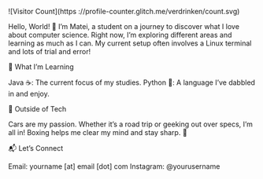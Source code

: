 
![Visitor Count](https ://profile-counter.glitch.me/verdrinken/count.svg)

Hello, World! 👋
I’m Matei, a student on a journey to discover what I love about computer science. Right now, I’m exploring different areas and learning as much as I can. 
My current setup often involves a Linux terminal and lots of trial and error!

🌱 What I’m Learning

Java ☕: The current focus of my studies.
Python 🐍: A language I’ve dabbled in and enjoy.

🚗 Outside of Tech

Cars are my passion. Whether it’s a road trip or geeking out over specs, I’m all in!
Boxing helps me clear my mind and stay sharp. 🥊

📬 Let’s Connect

Email: yourname [at] email [dot] com
Instagram: @yourusername
